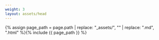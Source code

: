 ```yaml
---
weight: 3
layout: assets/head
---
```

{% assign page_path = page.path | replace: "_assets/", "" | replace: ".md", ".html" %}{% include {{ page_path }} %}